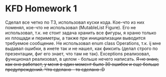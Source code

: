 # KFD Homework 1
Сделал все четко по ТЗ, использовал куски кода. Кое-что из них поменял, кое-что не использовал (MutableList Figure).
Его не использовал, т.к. не стоит задача хранить все фигуры, я храню только их площади и периметры, а также при инициализации выводится требуемое сообщение.
Не использовал enum class Operations, т.к. ij мне выдавал ошибки, в инете так и не нашел, как фиксить (делал строго по презентации, фиг его знает, что там не так).
Exceptions реализовал, функционал реализовал, в целом - больше нечего написать.
~~Я не знаю, как оно работает, у меня в один момент было 30 ошибок и еще больше предупреждений. Что сделано - то сделано :D~~

